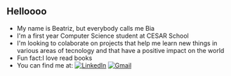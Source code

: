 ## Helloooo

- My name is Beatriz, but everybody calls me Bia
- I'm a first year Computer Science student at CESAR School
- I'm looking to colaborate on projects that help me learn new things in various areas of tecnology and that have a positive impact on the world
- Fun fact:I love read books
- You can find me at:
[![LinkedIn](https://img.shields.io/badge/LinkedIn-0077B5?style=for-the-badge&logo=linkedin&logoColor=white)](www.linkedin.com/in/beatrizpedrosaa)
[![Gmail](https://img.shields.io/badge/Gmail-D14836?style=for-the-badge&logo=gmail&logoColor=white)](mailto:biapedrosa17@gmail.com)
